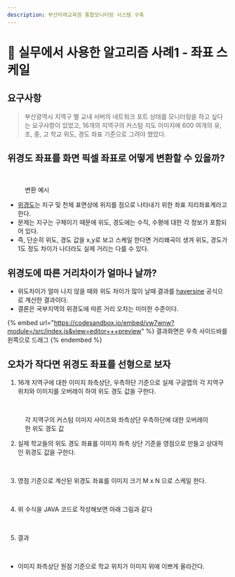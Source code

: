 ```yaml
---
description: 부산미래교육원 통합모니터링 시스템 구축
---
```


# 📒 실무에서 사용한 알고리즘 사례1 - 좌표 스케일

## 요구사항

> 부산광역시 지역구 별 교내 서버의 네트워크 포트 상태를 모니터링을 하고 싶다는 요구사항이 있었고, 16개의 지역구의 커스텀 지도 이미지에 600 여개의 유, 초, 중, 고 학교 위도, 경도 좌표 기준으로 그려야 했었다.



## 위경도 좌표를 화면 픽셀 좌표로 어떻게 변환할 수 있을까?

<figure><img src="../.gitbook/assets/스크린샷 2024-07-19 오전 10.07.58.png" alt=""><figcaption><p>변환 예시</p></figcaption></figure>

* [위경도](https://ko.wikipedia.org/wiki/%EA%B2%BD%EC%9C%84%EB%8F%84)는 지구 및 천체 표면상에 위지를 점으로 나타내기 위한 좌표 지리좌표계라고 한다.
* 문제는 지구는 구체이기 때문에 위도, 경도에는 수직, 수평에 대한 각 정보가 포함되어 있다.
* 즉, 단순히 위도, 경도 값을 x,y로 보고 스케일 한다면 거리왜곡이 생겨 위도, 경도가 1도 정도 차이가 나더라도 실제 거리는 다를 수 있다.

## 위경도에 따른 거리차이가 얼마나 날까?

* 위도차이가 얼마 나지 않을 때와 위도 차이가 많이 날때 결과를 [haversine](https://en.wikipedia.org/wiki/Haversine\_formula) 공식으로 계산한 결과이다.
* 결론은 국부지역의 위경도에 따른 거리 오차는 미미한 수준이다.

{% embed url="https://codesandbox.io/embed/vw7wnw?module=/src/index.js&view=editor+++preview" %}
결과화면은 우측 사이드바를 왼쪽으로 드래그
{% endembed %}



## 오차가 작다면 위경도 좌표를 선형으로 보자

1. 16개 지역구에 대한 이미지 좌측상단, 우측하단 기준으로 실제 구글맵의 각 지역구 위치와 이미지를 오버레이 하여 위도 경도 값을 구한다.

<figure><img src="../.gitbook/assets/스크린샷 2024-07-19 오후 1.12.17.png" alt=""><figcaption><p>각 지역구의 커스텀 이미지 사이즈와 좌측상단 우측하단에 대한 오버레이한 위도 경도 값</p></figcaption></figure>

2. 실제 학교들의 위도 경도 좌표를 이미지 좌측 상단 기준을 영점으로 만들고 상대적인 위경도 값을 구한다.

<figure><img src="../.gitbook/assets/스크린샷 2024-07-19 오후 1.16.18.png" alt=""><figcaption></figcaption></figure>

3. 영점 기준으로 계산된 위경도 좌표를 이미지 크기 M x N 으로 스케일 한다.

<figure><img src="../.gitbook/assets/스크린샷 2024-07-19 오후 1.19.18.png" alt=""><figcaption></figcaption></figure>

4. 위 수식을 JAVA 코드로 작성해보면 아래 그림과 같다

<figure><img src="../.gitbook/assets/스크린샷 2024-07-19 오후 12.01.31.png" alt=""><figcaption></figcaption></figure>

5. 결과

<figure><img src="../.gitbook/assets/스크린샷 2024-07-19 오후 1.21.05.png" alt=""><figcaption></figcaption></figure>

* 이미지 좌측상단 원점 기준으로 학교 위치가 이미지 위에 이쁘게 올라간다.

